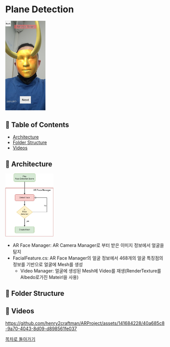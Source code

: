 # Plane Detection
<img src="/Images/FaceDetectionApp.jpg" width="25%" height="30%" title="px(픽셀) 크기 설정" alt="FaceDetectionApp"></img>

<h2 id="table-of-contents">📝 Table of Contents</h2>

- [Architecture](#architecture)
- [Folder Structure](#folder-structure)
- [Videos](#videos)


<h2 id="architecture">🌠 Architecture</h2>
<img src="/Images/faceDetection.png" width="30%" height="30%" title="px(픽셀) 크기 설정" alt="Plane Detection"></img>

- AR Face Manager: AR Camera Manager로 부터 받은 이미지 정보에서 얼굴을 탐지
- FacialFeature.cs: AR Face Manager의 얼굴 정보에서 468개의 얼굴 특징점의 정보를 기반으로 얼굴에 Mesh를 생성
  - Video Manager: 얼굴에 생성된 Mesh에 Video를 재생(RenderTexture를 Albedo로가진 Mateirl을 사용) 

<h2 id="folder-structure">🌠 Folder Structure</h2>

<h2 id="videos">🌠 Videos</h3>


https://github.com/henry2craftman/ARProject/assets/141684228/40a685c8-9a70-4043-8d09-d898561fe037





[목차로 돌아가기](#table-of-contents)
